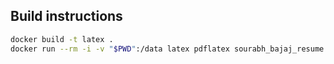 ## Build instructions

```sh
docker build -t latex .
docker run --rm -i -v "$PWD":/data latex pdflatex sourabh_bajaj_resume.tex
```
